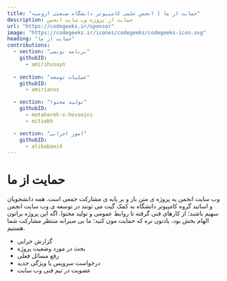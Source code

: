 ```yaml
---
title: "حمایت از ما | انجمن علمی کامپیوتر دانشگاه صنعتی ارومیه"
description: حمایت از پروژه وب سایت انجمن
url: "https://codegeeks.ir/sponsor"
image: "https://codegeeks.ir/icones/codegeeks/codegeeks-icon.svg"
heading: "حمایت از ما"
contributions:
  - section: "برنامه نویسی"
    githubID:
      - amirihusayn
    
  - section: "عملیات توسعه"
    githubID:
      - amirianos

  - section: "تولید محتوا"
    githubID:
      - motahareh-s-hosseini
      - mitiebh

  - section: "امور اجرایی"
    githubID:
      - alibabaei4
---
```

# حمایت از ما

وب سایت انجمن یه پروژه ی متن باز و بر پایه ی مشارکت جمعی است. همه دانشجویان و اساتید گروه کامپیوتر دانشگاه به کمک گیت می تونند در توسعه ی وب سایت انجمن سهیم باشند؛ از کارهای فنی گرفته تا روابط عمومی و تولید محتوا. اگه این پروژه براتون الهام بخش بود، یادتون نره که حمایت مون کنید؛ ما بی صبرانه منتظر مشارکت شما هستیم.  

- گزارش خرابی
- بحث در مورد وضعیت پروژه
- رفع مسائل فعلی
- درخواست سرویس یا ویژگی جدید
- عضویت در تیم فنی وب سایت
